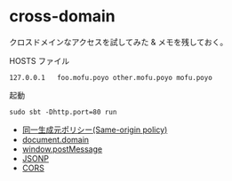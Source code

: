 # cross-domain

クロスドメインなアクセスを試してみた & メモを残しておく。  

HOSTS ファイル

```
127.0.0.1	foo.mofu.poyo other.mofu.poyo mofu.poyo
```

起動

```
sudo sbt -Dhttp.port=80 run
```

* [同一生成元ポリシー(Same-origin policy)](https://github.com/okumin/cross-domain/blob/master/document/same_origin_policy.md)
* [document.domain](https://github.com/okumin/cross-domain/blob/master/document/document_domain.md)
* [window.postMessage](https://github.com/okumin/cross-domain/blob/master/document/post_message.md)
* [JSONP](https://github.com/okumin/cross-domain/blob/master/document/jsonp.md)
* [CORS](https://github.com/okumin/cross-domain/blob/master/document/cors.md)
